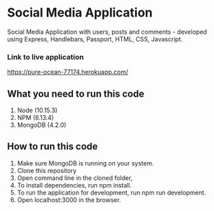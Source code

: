 # Social Media Application
Social Media Application with users, posts and comments - developed using Express, Handlebars, Passport, HTML, CSS, Javascript.

### Link to live application
<https://pure-ocean-77174.herokuapp.com/>

## What you need to run this code
1. Node (10.15.3)
2. NPM (6.13.4)
3. MongoDB (4.2.0)
## How to run this code
1. Make sure MongoDB is running on your system.
2. Clone this repository
3. Open command line in the cloned folder,
4. To install dependencies, run npm install.
5. To run the application for development, run npm run development.
6. Open localhost:3000 in the browser.



